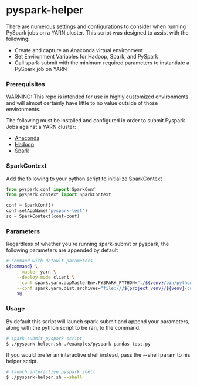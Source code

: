 # pyspark-helper

There are numerous settings and configurations to consider when running PySpark jobs on a YARN cluster. This script was designed to assist with the following:

- Create and capture an Anaconda virtual environment
- Set Environment Variables for Hadoop, Spark, and PySpark
- Call spark-submit with the minimum required parameters to instantiate a PySpark job on YARN

### Prerequisites

WARNING: This repo is intended for use in highly customized environments and will almost certainly have little to no value outside of those environments.

The following must be installed and configured in order to submit Pyspark Jobs against a YARN cluster:

- [Anaconda](https://www.anaconda.com/)
- [Hadoop](https://hadoop.apache.org/)
- [Spark](https://spark.apache.org/)

### SparkContext

Add the following to your python script to initialize SparkContext

```python
from pyspark.conf import SparkConf
from pyspark.context import SparkContext

conf = SparkConf()
conf.setAppName('pyspark-test')
sc = SparkContext(conf=conf)
```

### Parameters

Regardless of whether you're running spark-submit or pyspark, the following parameters are appended by default

```bash
# command with default parameters
${command} \
    --master yarn \
    --deploy-mode client \
    --conf spark.yarn.appMasterEnv.PYSPARK_PYTHON="./${venv}/bin/python" \
    --conf spark.yarn.dist.archives="file:///${project_venv}/${venv}-current.zip#${venv}" \
    $@
```

### Usage

By default this script will launch spark-submit and append your parameters, along with the python script to be ran, to the command.

```bash
# spark-submit pyspark script
$ ./pyspark-helper.sh ./examples/pyspark-pandas-test.py
```

If you would prefer an interactive shell instead, pass the --shell param to his helper script.

```bash
# launch interactive pyspark shell
$ ./pyspark-helper.sh --shell
```

